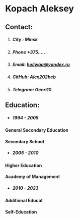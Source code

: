 # Kopach Aleksey
## Contact:
1. ##### City : Minsk
2. ##### Phone +375.....
3. ##### Email: holiwaa@yandex.ru
4. ##### GitHub: Alex202beb
5. ##### Telegram: Genri10 

## Education:
- ##### 1994 - 2005
#### General Secondary Education
#### Secondary School 
- ##### 2005 - 2010
#### Higher Education
#### Academy of Management
- ##### 2010 - 2023
#### Additional Educat
#### Self-Education
